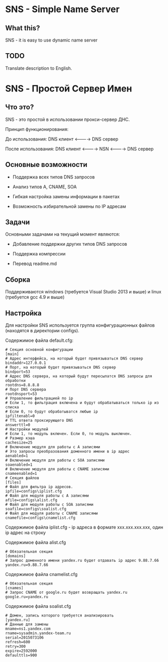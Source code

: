 # SNS - Simple Name Server

## What this?

SNS - it is easy to use dynamic name server

## TODO

Translate description to English.

# SNS - Простой Сервер Имен

## Что это?

SNS - это простой в использовании прокси-сервер ДНС.

Принцип функционирования:

До использования:
DNS клиент <----> DNS сервер

После использования:
DNS клиент <----> NSN <----> DNS сервер

## Основные возможности

* Поддержка всех типов DNS запросов

* Анализ типов A, CNAME, SOA

* Гибкая настройка замены информации в пакетах

* Возможность избирательной замены по IP адресам

## Задачи

Основными задачами на текущий момент являются:

* Добавление поддержки других типов DNS запросов

* Поддержка компрессии

* Перевод readme.md

## Сборка

Поддерживаются windows (требуется Visual Studio 2013 и выше) и linux (требуется gcc 4.9 и выше)

## Настройка

Для настройки SNS используется группа конфигурационных файлов (находятся в директории configs).

Содержимое файла default.cfg:

    # Секция основной конфигурации
    [main]
    # Адрес интерфейса, на который будет привязываться DNS сервер
    bindaddr=127.0.0.1
    # Порт, на который будет привязываться DNS сервер
    bindport=53
    # Адрес DNS сервера, на который будут пересылатся DNS запросы для обработки
    rootdns=8.8.8.8
    # Порт DNS сервера
    rootdnsport=53
    # Управление фильтрацией по ip 
    # Если 1, то фильтрация включена и будут обрабатываться только ip из списка
    # Если 0, то будут обрабатыватся любые ip
    ipfiltenabl=0
    # TTL ответа проксирующего DNS
    answerttl=0
    # Настройки модулей
    # Если 1, то модуль включен. Если 0, то модуль выключен.
    # Размер кэша
    cachesize=25
    # Включение модуля для работы с A записями
    # Это запросы преобразования доменного имени в ip адрес
    aenabled=1
    # Включение модуля для работы с SOA записями
    soaenabled=1
    # Включение модуля для работы с CNAME записями
    cnameenabled=1
    # Секция файлов
    [files]
    # Файл для фильтра ip адресов.
    ipfile=configs\iplist.cfg
    # Файл для модуля работы с A записями
    afile=configs\alist.cfg
    # Файл для модуля работы с SOA записями
    soafile=configs\soalist.cfg
    # Файл для модуля работы с CNAME записями
    cnamefile=configs\cnamelist.cfg

Содержимое файла iplist.cfg - ip адреса в формате xxx.xxx.xxx.xxx, один ip адрес на строку

Содержимое файла alist.cfg

    # Обязательная секция
    [domains]
    # Запрос доменного имени yandex.ru будет отдавать ip адрес 9.88.7.66
    yandex.ru=9.88.7.66

Содержимое файла cnamelist.cfg

    # Обязательная секция
    [cnames]
    # Запрос CNAME от google.ru будет возвращать yandex.ru
    google.ru=yandex.ru

Содержимое файла soalist.cfg

    # Домен, запись которого требуется анализировать
    [yandex.ru]
    # Данные для замены
    mname=ns1.yandex.com
    rname=sysadmin.yandex-team.ru
    serial=2015073106
    refresh=600
    retry=300
    expire=2592000
    defaulttls=900
